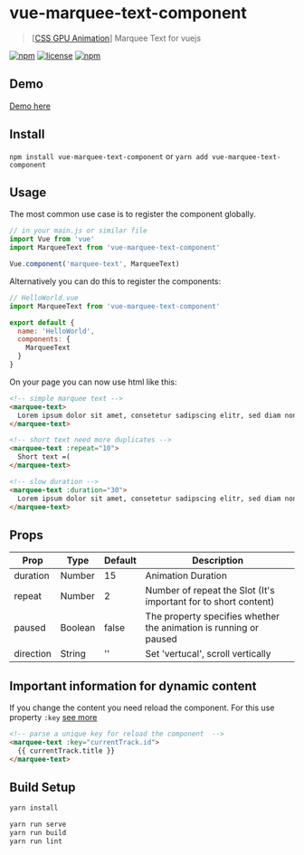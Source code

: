 # vue-marquee-text-component

> [[CSS GPU Animation](https://www.smashingmagazine.com/2016/12/gpu-animation-doing-it-right/)] Marquee Text for vuejs

[![npm](https://img.shields.io/npm/v/vue-marquee-text-component.svg?style=for-the-badge)](https://www.npmjs.com/package/vue-marquee-text-component)
[![license](https://img.shields.io/github/license/mashape/apistatus.svg?style=for-the-badge)](https://github.com/EvodiaAut/vue-marquee-text-component/blob/master/LICENSE.md)
[![npm](https://img.shields.io/npm/dt/vue-marquee-text-component.svg?style=for-the-badge)](https://www.npmjs.com/package/vue-marquee-text-component)

## Demo

[Demo here](https://evodiaaut.github.io/vue-marquee-text-component/)

## Install

`npm install vue-marquee-text-component` or `yarn add vue-marquee-text-component`

## Usage

The most common use case is to register the component globally.

```js
// in your main.js or similar file
import Vue from 'vue'
import MarqueeText from 'vue-marquee-text-component'

Vue.component('marquee-text', MarqueeText)
```

Alternatively you can do this to register the components:

```js
// HelloWorld.vue
import MarqueeText from 'vue-marquee-text-component'

export default {
  name: 'HelloWorld',
  components: {
    MarqueeText
  }
}
```

On your page you can now use html like this:

```html
<!-- simple marquee text -->
<marquee-text>
  Lorem ipsum dolor sit amet, consetetur sadipscing elitr, sed diam nonumy eirmod tempor invidunt ut labore et dolore magna.
</marquee-text>

<!-- short text need more duplicates -->
<marquee-text :repeat="10">
  Short text =(
</marquee-text>

<!-- slow duration -->
<marquee-text :duration="30">
  Lorem ipsum dolor sit amet, consetetur sadipscing elitr, sed diam nonumy eirmod tempor invidunt ut labore et dolore magna.
</marquee-text>
```

## Props

|Prop|Type|Default|Description
|-|-|-|-|
|duration|Number|15|Animation Duration
|repeat|Number|2|Number of repeat the Slot (It's important for to short content)
|paused|Boolean|false|The property specifies whether the animation is running or paused
|direction|String|''|Set 'vertucal', scroll vertically

## Important information for dynamic content
If you change the content you need reload the component. For this use property `:key` [see more](https://vuejs.org/v2/api/#key)
```html
<!-- parse a unique key for reload the component  -->
<marquee-text :key="currentTrack.id">
  {{ currentTrack.title }}
</marquee-text>
```

## Build Setup

``` bash
yarn install

yarn run serve
yarn run build
yarn run lint
```
